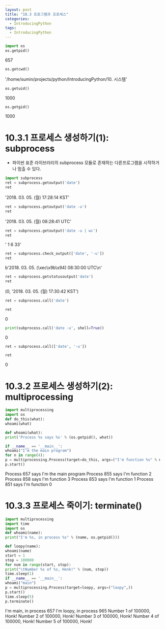 ```yaml
---
layout: post
title: "10.3 프로그램과 프로세스"
categories:
  - IntroducingPython
tags:
  - IntroducingPython
---
```


```python
import os
os.getpid()
```
657
```python
os.getcwd()
```
'/home/sumin/projects/python/IntroducingPython/10. 시스템'
```python
os.getuid()
```
1000
```python
os.getgid()
```
1000
# 10.3.1 프로세스 생성하기(1): subprocess
* 파이썬 표준 라이브러리의 subprocess 모듈로 존재하는 다른프로그램을 시작하거나 멈출 수 있다.
```python
import subprocess
ret = subprocess.getoutput('date')
ret
```
'2018. 03. 05. (월) 17:28:14 KST'
```python
ret = subprocess.getoutput('date -u')
ret
```
'2018. 03. 05. (월) 08:28:41 UTC'
```python
ret = subprocess.getoutput('date -u | wc')
ret
```
'      1       6      33'
```python
ret = subprocess.check_output(['date', '-u'])
ret
```
b'2018. 03. 05. (\xec\x9b\x94) 08:30:00 UTC\n'
```python
ret = subprocess.getstatusoutput('date')
ret
```
(0, '2018. 03. 05. (월) 17:30:42 KST')
```python
ret = subprocess.call('date')
```
```python
ret
```
0
```python
print(subprocess.call('date -u', shell=True))
```
0
```python
ret = subprocess.call(['date', '-u'])
```
```python
ret
```
0
# 10.3.2 프로세스 생성하기(2): multiprocessing

```python
import multiprocessing
import os
def do_this(what):
whoami(what)

def whoami(what):
print('Process %s says %s' % (os.getpid(), what))

if __name__ == '__main__':
whoami("I'm the main program")
for n in range(4):
p = multiprocessing.Process(target=do_this, args=("I'm function %s" % n,))
p.start()
```
Process 657 says I'm the main program
Process 855 says I'm function 2
Process 858 says I'm function 3
Process 853 says I'm function 1
Process 851 says I'm function 0
# 10.3.3 프로세스 죽이기: terminate()
```python
import multiprocessing
import time
import os
def whoami(name):
print("I'm %s, in process %s" % (name, os.getpid()))

def loopy(name):
whoami(name)
start = 1
stop = 100000
for num in range(start, stop):
print("\tNumber %s of %s, Honk!" % (num, stop))
time.sleep(1)
if __name__ == '__main__':
whoami("main")
p = multiprocessing.Process(target=loopy, args=("loopy",))
p.start()
time.sleep(5)
p.terminate()
```
I'm main, in process 657
I'm loopy, in process 965
Number 1 of 100000, Honk!
Number 2 of 100000, Honk!
Number 3 of 100000, Honk!
Number 4 of 100000, Honk!
Number 5 of 100000, Honk!
